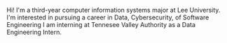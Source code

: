 Hi! I'm a third-year computer information systems major at Lee University.
I'm interested in pursuing a career in Data, Cybersecurity, of Software Engineering 
I am interning at Tennesee Valley Authority as a Data Engineering Intern. 
